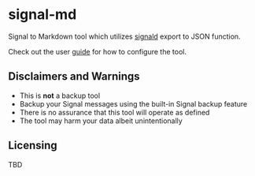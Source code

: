 # signal-md

Signal to Markdown tool which utilizes [signald](https://signald.org/) export to JSON function.

Check out the user [guide](docs/guide.md) for how to configure the tool.

## Disclaimers and Warnings

- This is **not** a backup tool
- Backup your Signal messages using the built-in Signal backup feature
- There is no assurance that this tool will operate as defined 
- The tool may harm your data albeit unintentionally

## Licensing

TBD
